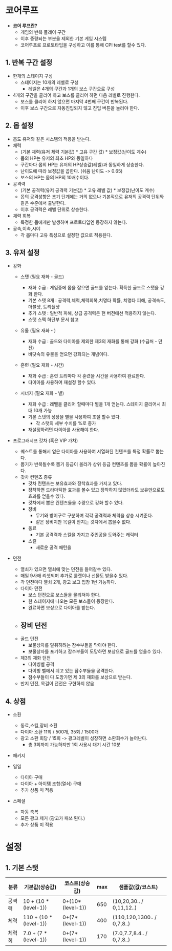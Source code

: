 # 코어루프
- <b>코어 루프란?</b>
  - 게임의 반복 플레이 구간
  - 이후 증량되는 부분을 제외한 기본 게임 시스템
  - 코어루프로 프로토타입을 구성하고 이를 통해 CPI test를 할수 있다.

## 1. 반복 구간 설정
- 한개의 스테이지 구성
  - 스테이지는 10개의 레벨로 구성
    - 레벨은 4개의 구간과 1개의 보스 구간으로 구성  
- 4개의 구간을 클리어 하고 보스를 클리어 하면 다음 레벨로 진행한다.
  - 보스를 클리어 하지 않으면 마지막 4번째 구간이 반복된다.
  - 이후 보스 구간으로 자동진입되지 않고 진입 버튼을 눌러야 한다.     

## 2. 몹 설정
- 몹도 유저와 같은 시스템의 적용을 받는다.
- 체력
  - (기본 체력(유저 체력 기본값) * 고유 구간 값) * 보정값(난이도 계수)
  - 몹의 HP는  유저의 최초 HP와 동일하다
  - 구간마다 몹의 HP는 유저의 HP상승값(레벨)과 동일하게 상승한다.
  - 난이도에 따라 보정값을 곱한다. (쉬움 난이도 -> 0.65)
  - 보스의 HP는 몹의 HP의 10배수이다.
- 공격력
  - (기본 공격력(유저 공격력 기본값) * 고유 레벨 값) * 보정값(난이도 계수)
  - 몹의 공격성향은 초기 단계에는 거의 없으나 기본적으로 유저의 공격력 단위와 같은 수준에서 출발한다.
  - 이후 공격력은 레벨 단위로 상승한다.  
- 체력 회복
  - 특정한 몹에게만 발생하며 프로토타입엔 등장하지 않는다. 
- 공속,이속,시야
  - 각 몹마다 고유 특성으로 설정한 값으로 적용된다.
 
## 3. 유저 설정
- 강화
  - 스탯 (필요 재화 - 골드)
    - 재화 수급 : 게임중에 몹을 잡으면 골드를 얻는다. 획득한 골드로 스탯을 강화 한다.
    - 기본 스탯 8개 : 공격력,체력,체력회복,치명타 확률, 치명타 피해, 공격속도, 더블샷, 트리플샷
    - 추가 스탯 : 일반적 피해, 상급 공격력은 현 버전에선 적용하지 않는다.
    - 스탯 스펙 하단부 문서 참고

  - 유물 (필요 재화 - )
    - 재화 수급 : 골드와 다이아를 제외한 제3의 재화를 통해 강화 (수급처 - 던전)
    - 바닷속의 유물을 얻으면 강화되는 개념이다.
   
  - 훈련 (필요 재화 - 시간)
    - 재화 수급 : 훈련 트리마다 각 훈련을 시간을 사용하여 완료한다. 
    - 다이아를 사용하여 재설정 할수 있다. 

  - 시너지 (필요 재화 - 별)
    - 재화 수급 : 레벨을 클리어 할때마다 별을 1개 얻는다. 스테이지 클리어시 최대 10개 가능
    - 기본 스탯의 성장을 별을 사용하여 조절 할수 있다.
      - 각 스탯의 세부 수치를 %로 증가   
    - 재설정하려면 다이아를 사용해야 한다.         

- 프로그래시프 갓차 (혹은 VIP 가차)
  - 퀘스트를 통해서 얻은 다이아를 사용하여 서열화된 컨텐츠를 특정 확률로 뽑는다.
  - 뽑기가 반복될수록 뽑기 등급이 올라가 상위 등급 컨텐츠를 뽑을 확률이 높아진다.
  - 갓차 컨텐츠 종류
    - 갓차 컨텐츠는 보유효과와 장착효과를 가지고 있다.
    - 장착하면 드라마틱한 효과를 볼수 있고 장착하지 않았더라도 보유만으로도 효과를 얻을수 있다.
    - 갓차에서 뽑은 컨텐츠들을 수량으로 강화 할수 있다. 
    - 장비
      - 무기와 방어구로 구분하며 각각 공격력과 체력을 상승 시켜준다.
      - 같은 장비지만 목걸이 반지는 갓차에서 뽑을수 없다. 
    - 동료
      - 기본 공격력과 스킬을 가지고 주인공을 도와주는 캐릭터 
    - 스킬
      - 새로운 공격 패턴을  

- 던전
  - 열쇠가 있으면 열쇠에 맞는 던전을 들어갈수 있다.
  - 매일 9사애 리셋되며 추가로 룰렛이나 선물도 받을수 있다.
  - 각 던전마다 열쇠 2개, 광고 보고 입장 1번 가능하다.
  - 다이아 던전
    - 보스 던전으로 보스들을 물리쳐야 한다.
    - 한 스테이지에 나오는 모든 보스들이 등장한다.
    - 완료하면 보상으로 다이아를 받는다.
  - 장비 던전
    -   
  - 골드 던전
    - 보물상자를 탈취하려는 잠수부들을 막아야 한다.
    - 보물상자를 포기하고 잠수부들이 도망하면 보상으로 골드를 얻을수 있다.  
  - 제3의 재화 던전
    - 다이빙벨 공격
    - 다이빙 벨에서 쉬고 있는 잠수부들을 공격한다.
    - 잠수부들이 다 도망가면 제 3의 재화를 보상으로 받는다.  
  - 반지 던전, 목걸이 던전은 구현하지 않음 

## 4. 상점
- 소환
  - 동료,스킬,장비 소환
  - 다이아 소환 11회 / 500개, 35회 / 1500개
  - 광고 소환 회당 / 15회 -> 광고레벨이 성장하면 소환회수가 늘어난다.
    - 총 3회까지 가능하지만 1회 사용시 대기 시간 10분 
 
- 패키지
- 일일
  - 다이아 구매
  - 다이아 + 아이템 조합(열쇠) 구매
  - 추가 상품 미 적용
- 스페셜
  - 자동 축복
  - 모든 광고 제거 (광고가 패쓰 된다.)
  - 추가 상품 미 적용

# 설정
## 1. 기본 스탯
|분류|기본값(상승값)|코스트(상승값)|max|샘플값(값/코스트)|
|------|---|---|---|---|
|공격력|10 + (10 *(level-1))|0+(10*(level-1))|650|(10,20,30.. / 0,11,12..)| 
|체력|110 + (10 *(level-1))|0+(7*(level-1))|400|(110,120,1300.. / 0,7,8..)| 
|체력 회|7.0 + (7 *(level-1))|0+(7*(level-1))|170|(7.0,7.7,8.4.. / 0,7,8..)| 
